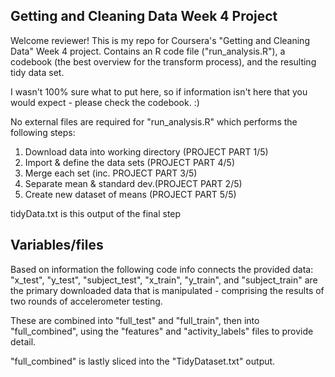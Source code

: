 ## Getting and Cleaning Data Week 4 Project

Welcome reviewer! This is my repo for Coursera's "Getting and Cleaning Data" Week 4 project. 
Contains an R code file ("run_analysis.R"), a codebook (the best overview for the transform process), and the resulting tidy data set.

I wasn't 100% sure what to put here, so if information isn't here that you would expect - please check the codebook. :)

No external files are required for "run_analysis.R" which performs the following steps:
1. Download data into working directory (PROJECT PART 1/5)
2. Import & define the data sets (PROJECT PART 4/5)
3. Merge each set (inc. PROJECT PART 3/5)
4. Separate mean & standard dev.(PROJECT PART 2/5)
5. Create new dataset of means (PROJECT PART 5/5)

tidyData.txt is this output of the final step

## Variables/files
Based on information the following code info connects the provided data:
"x_test", "y_test", "subject_test", "x_train", "y_train", and "subject_train" are the primary downloaded data that is manipulated - comprising the results of two rounds of accelerometer testing.

These are combined into "full_test" and "full_train", then into "full_combined", using the "features" and "activity_labels" files to provide detail.

"full_combined" is lastly sliced into the "TidyDataset.txt" output.
